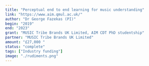 ```yaml
---
title: "Perceptual end to end learning for music understanding"
link: "https://www.aim.qmul.ac.uk/"
author: "Dr George Fazekas (PI)"
begin: "2019"
end: "2023"
grant: "MUSIC Tribe Brands UK Limited, AIM CDT PhD studentship"
partner: "MUSIC Tribe Brands UK Limited"
amount: "£27,000 "
status: "complete"
tags: ["Industry funding"]
image: "./rudiments.png"
---
```


